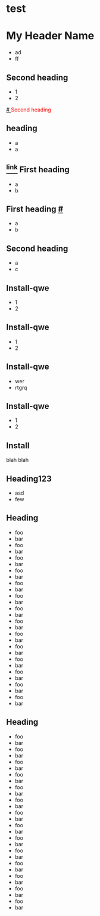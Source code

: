 <style>
.h2 {
  color: red;
  }
</style>

# test

<h1 id="my-custom-anchor-name">
  My Header Name
</h1>

- ad
- ff

<h2 id="user-content-custom-asd">Second heading</h2>

- 1
- 2

<div id="user-content-custom-asd" class="h2">
  <a id="user-content-custom-asd" class="anchor" aria-hidden="true" href="#custom-asd">
    #
  </a>Second heading
</div>

## heading<a name="not-headin"></a>

- a
- a


## <a class="anchor" aria-hidden="true" href="#first-heading-123" id="first-heading-123"><sup>link</sup></a> First heading 

- a
- b

## First heading <a href="#some-custom-anchor" id="some-custom-anchor">#</a>

- a
- b

<h2 id="custom-asd">Second heading</h2>

- a
- c

<a id="install-321321" ><h2>Install-qwe</h2></a>

- 1
- 2


<h2>Install-qwe<a name="install-321" /></h2>

- 1
- 2

## Install-qwe <a name="install-456" ></a>

- wer
- rtgrq

<a name="install-baz" />
<h2>Install-qwe</h2>

- 1
- 2

<h2 id="INSTALL123">Install</h2>
<p>blah blah</p>

<h2 name="user-content-foo--bar" id="user-content-foo--bar">
  <a id="user-content-foo" class="anchor" aria-hidden="true" href="#foo"></a>
  Heading123
</h2>

- asd
- few

<h2 name="foo--bar" id="foo--bar">Heading</h2>

- foo
- bar
- foo
- bar
- foo
- bar
- foo
- bar
- foo
- bar
- foo
- bar
- foo
- bar
- foo
- bar
- foo
- bar
- foo
- bar
- foo
- bar
- foo
- bar
- foo
- bar
- foo
- bar

<h2 name="foo--xyz" id="foo--xyz">Heading</h2>

- foo
- bar
- foo
- bar
- foo
- bar
- foo
- bar
- foo
- bar
- foo
- bar
- foo
- bar
- foo
- bar
- foo
- bar
- foo
- bar
- foo
- bar
- foo
- bar
- foo
- bar
- foo
- bar
